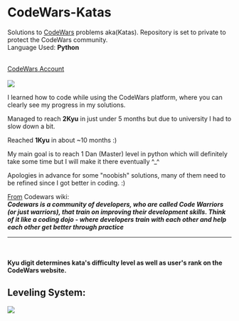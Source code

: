# CodeWars-Katas

Solutions to <a href="http://www.codewars.com">CodeWars</a> problems aka(Katas).
Repository is set to private to protect the CodeWars community.
<br>
Language Used: <b>Python</b>

<br>
<a href=https://www.codewars.com/users/fibonaccios/>CodeWars Account</a>
<br>
<br>
<img src=https://www.codewars.com/users/fibonaccios/badges/large></img>

<br>

<p>I learned how to code while using the CodeWars platform, where you can clearly see
my progress in my solutions.</p>
<p>Managed to reach <b>2Kyu</b> in just under 5 months but due to university I had
to slow down a bit.</p>
<p> Reached <b>1Kyu</b> in about ~10 months :) </p>
<p>My main goal is to reach 1 Dan (Master) level in python which will definitely take some time but
I will make it there eventually ^_^</p>

Apologies in advance for some "noobish" solutions, many of them need to be refined since
I got better in coding. :)
</p>

<a href="https://github.com/Codewars/codewars.com/wiki/About-Codewars">From</a> Codewars wiki:<br>
<b><i>Codewars is a community of developers, who are called Code Warriors (or just warriors), that train on improving their development skills. Think of it like a coding dojo - where developers train with each other and help each other get better through practice</i></b>
<br>
<hr>
<br>

<br>
<b>Kyu digit determines kata's difficulty level as well as user's rank on the CodeWars website.</b>
<h2>Leveling System:</h2>
<img src=https://i.imgur.com/Vm77XMv.png</img>

